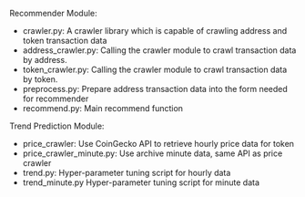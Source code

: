 Recommender Module: <br>

- crawler.py: A crawler library which is capable of crawling address and token transaction data
- address_crawler.py: Calling the crawler module to crawl transaction data by address.
- token_crawler.py: Calling the crawler module to crawl transaction data by token.
- preprocess.py: Prepare address transaction data into the form needed for recommender
- recommend.py: Main recommend function

Trend Prediction Module:

- price_crawler: Use CoinGecko API to retrieve hourly price data for token
- price_crawler_minute.py: Use archive minute data, same API as price crawler
- trend.py: Hyper-parameter tuning script for hourly data
- trend_minute.py Hyper-parameter tuning script for minute data